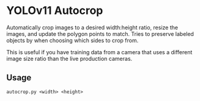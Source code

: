 # YOLOv11 Autocrop

Automatically crop images to a desired width:height ratio, resize the images,  and update the polygon points to match. Tries to preserve labeled objects by when choosing which sides to crop from.

This is useful if you have training data from a camera that uses a different image size ratio than the live production cameras.

## Usage

`autocrop.py <width> <height>`
